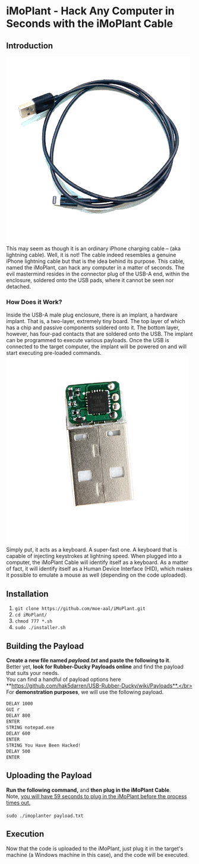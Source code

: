 # iMoPlant - Hack Any Computer in Seconds with the iMoPlant Cable

## Introduction
![alt text](https://github.com/moe-aal/iMoPlant/blob/main/images/1.png)</br>
This may seem as though it is an ordinary iPhone charging cable – (aka lightning cable). Well, it is not! The cable indeed resembles a genuine iPhone lightning cable but that is the idea behind its purpose. This cable, named the iMoPlant, can hack any computer in a matter of seconds. The evil mastermind resides in the connector plug of the USB-A end, within the enclosure, soldered onto the USB pads, where it cannot be seen nor detached. </br>
### How Does it Work?
Inside the USB-A male plug enclosure, there is an implant, a hardware implant. That is, a two-layer, extremely tiny board. The top layer of which has a chip and passive components soldered onto it. The bottom layer, however, has four-pad contacts that are soldered onto the USB. The implant can be programmed to execute various payloads. Once the USB is connected to the target computer, the implant will be powered on and will start executing pre-loaded commands.</br>
![alt text](https://github.com/moe-aal/iMoPlant/blob/main/images/3.png)</br>
Simply put, it acts as a keyboard. A super-fast one. A keyboard that is capable of injecting keystrokes at lightning speed. When plugged into a computer, the iMoPlant Cable will identify itself as a keyboard. As a matter of fact, it will identify itself as a Human Device Interface (HID), which makes it possible to emulate a mouse as well (depending on the code uploaded).


## Installation

1. `git clone https://github.com/moe-aal/iMoPlant.git` </br>
2. `cd iMoPlant/` </br>
3. `chmod 777 *.sh` </br>
4. `sudo ./installer.sh` </br>

## Building the Payload
**Create a new file named *payload.txt* and paste the following to it**.</br>
Better yet, **look for Rubber-Ducky Payloads online** and find the payload that suits your needs. <br/>
You can find a handful of payload options here **https://github.com/hak5darren/USB-Rubber-Ducky/wiki/Payloads**.</br>
For **demonstration purposes**, we will use the following payload. </br>
```
DELAY 1000 
GUI r
DELAY 800
ENTER
STRING notepad.exe
DELAY 600
ENTER
STRING You Have Been Hacked!
DELAY 500
ENTER
```
## Uploading the Payload
**Run the following command,** and **then plug in the iMoPlant Cable**. </br>
Note, <ins>you will have 59 seconds to plug in the iMoPlant before the process times out.</ins></br></br>
`sudo ./imoplanter payload.txt`

## Execution
Now that the code is uploaded to the iMoPlant, just plug it in the target's machine (a Windows machine in this case), and the code will be executed.<br/>

